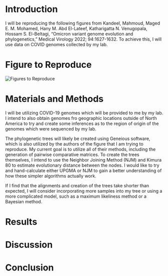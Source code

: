 # Introduction

I will be reproducing the following figures from Kandeel, Mahmoud, Maged E. M. Mohamed, Hany M. Abd El-Lateef, Katharigatta N.
Venugopala, Hossam S. El-Beltagi, “Omicron variant genome evolution and phylogenetics,”
Medical Virology 2022; 94:1627-1632. To achieve this, I will use data on COVID genomes collected by my lab. 

# Figure to Reproduce

![Figures to Reproduce](https://i.imgur.com/OVo6aSL.png)

# Materials and Methods

I will be utilizing COVID-19 genomes which will be provided to me by my lab. I intend to also obtain genomes fro
geographic locations outside of North America to try and create some inferences as to the region of origin of the
genomes which were sequenced by my lab.

The phylogenetic trees will likely be created using Geneious software, which is also utilized by the authors of the
figure that I am trying to reproduce. My current goal is to utilize all of their methods, including the generation of
pairwise comparative matrices. To create the trees themselves, I intend to use the Neighbor Joining Method (NJM) and 
Kimura 80 to estimate evolutionary distance between the nodes. I would like to try and hand-calculate either UPGMA 
or NJM to gain a better understanding of how these simpler algorithms actually work.

If I find that the alignments and creation of the trees take shorter than expected, I will consider incorporating more
samples into my tree or using a more complicated model, such as a maximum likeliness method or a Bayesian method.


# Results

# Discussion

# Conclusion

